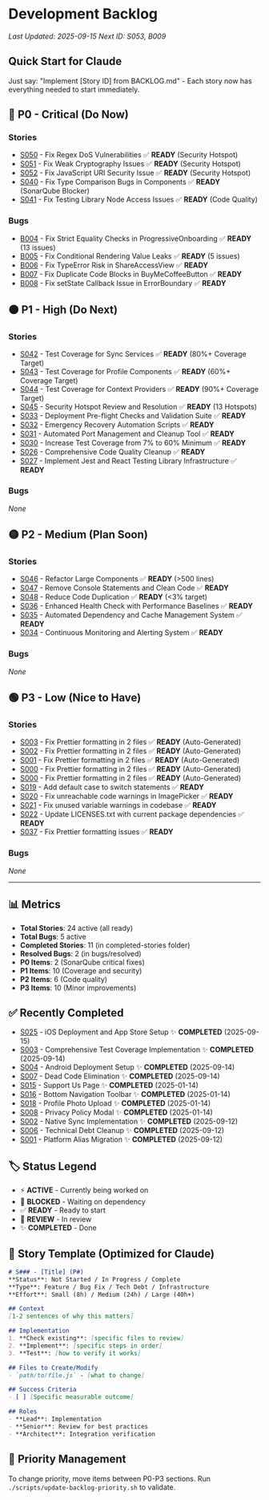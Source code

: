 # Development Backlog

*Last Updated: 2025-09-15*
*Next ID: S053, B009*

## Quick Start for Claude
Just say: "Implement [Story ID] from BACKLOG.md" - Each story now has everything needed to start immediately.

## 🔴 P0 - Critical (Do Now)
### Stories
- [S050](backlog/S050-fix-regex-dos-vulnerabilities.md) - Fix Regex DoS Vulnerabilities ✅ **READY** (Security Hotspot)
- [S051](backlog/S051-fix-weak-cryptography-issues.md) - Fix Weak Cryptography Issues ✅ **READY** (Security Hotspot)
- [S052](backlog/S052-fix-javascript-uri-security-issue.md) - Fix JavaScript URI Security Issue ✅ **READY** (Security Hotspot)
- [S040](backlog/S040-fix-type-comparison-bugs.md) - Fix Type Comparison Bugs in Components ✅ **READY** (SonarQube Blocker)
- [S041](backlog/S041-fix-testing-library-node-access.md) - Fix Testing Library Node Access Issues ✅ **READY** (Code Quality)

### Bugs
- [B004](bugs/B004-fix-strict-equality-checks-in-progressiveonboarding.md) - Fix Strict Equality Checks in ProgressiveOnboarding ✅ **READY** (13 issues)
- [B005](bugs/B005-fix-conditional-rendering-value-leaks.md) - Fix Conditional Rendering Value Leaks ✅ **READY** (5 issues)
- [B006](bugs/B006-fix-typeerror-risk-in-shareaccessview.md) - Fix TypeError Risk in ShareAccessView ✅ **READY**
- [B007](bugs/B007-fix-duplicate-code-blocks-in-buymecoffeebutton.md) - Fix Duplicate Code Blocks in BuyMeCoffeeButton ✅ **READY**
- [B008](bugs/B008-fix-setstate-callback-issue-in-errorboundary.md) - Fix setState Callback Issue in ErrorBoundary ✅ **READY**

## 🟠 P1 - High (Do Next)
### Stories
- [S042](backlog/S042-test-coverage-sync-services.md) - Test Coverage for Sync Services ✅ **READY** (80%+ Coverage Target)
- [S043](backlog/S043-test-coverage-profile-components.md) - Test Coverage for Profile Components ✅ **READY** (60%+ Coverage Target)
- [S044](backlog/S044-test-coverage-context-providers.md) - Test Coverage for Context Providers ✅ **READY** (90%+ Coverage Target)
- [S045](backlog/S045-security-hotspot-resolution.md) - Security Hotspot Review and Resolution ✅ **READY** (13 Hotspots)
- [S033](backlog/S033-deployment-pre-flight-checks-and-validation-suite.md) - Deployment Pre-flight Checks and Validation Suite ✅ **READY**
- [S032](backlog/S032-emergency-recovery-automation-scripts.md) - Emergency Recovery Automation Scripts ✅ **READY**
- [S031](backlog/S031-automated-port-management-and-cleanup-tool.md) - Automated Port Management and Cleanup Tool ✅ **READY**
- [S030](backlog/S030-increase-test-coverage-from-7-to-60-minimum.md) - Increase Test Coverage from 7% to 60% Minimum ✅ **READY**
- [S026](backlog/S026-comprehensive-code-quality-cleanup.md) - Comprehensive Code Quality Cleanup ✅ **READY**
- [S027](backlog/S027-implement-jest-and-react-testing-library-infrastructure.md) - Implement Jest and React Testing Library Infrastructure ✅ **READY**

### Bugs
*None*

## 🟡 P2 - Medium (Plan Soon)
### Stories
- [S046](backlog/S046-refactor-large-components.md) - Refactor Large Components ✅ **READY** (>500 lines)
- [S047](backlog/S047-remove-console-statements.md) - Remove Console Statements and Clean Code ✅ **READY**
- [S048](backlog/S048-reduce-code-duplication.md) - Reduce Code Duplication ✅ **READY** (<3% target)
- [S036](backlog/S036-enhanced-health-check-with-performance-baselines.md) - Enhanced Health Check with Performance Baselines ✅ **READY**
- [S035](backlog/S035-automated-dependency-and-cache-management-system.md) - Automated Dependency and Cache Management System ✅ **READY**
- [S034](backlog/S034-continuous-monitoring-and-alerting-system.md) - Continuous Monitoring and Alerting System ✅ **READY**

### Bugs
*None*

## 🟢 P3 - Low (Nice to Have)
### Stories
- [S003](backlog/S003-fixprettierformattingin2files.md) - Fix Prettier formatting in 2 files ✅ **READY** (Auto-Generated)
- [S002](backlog/S002-fixprettierformattingin2files.md) - Fix Prettier formatting in 2 files ✅ **READY** (Auto-Generated)
- [S001](backlog/S001-fixprettierformattingin2files.md) - Fix Prettier formatting in 2 files ✅ **READY** (Auto-Generated)
- [S000](backlog/S000-fixprettierformattingin2files.md) - Fix Prettier formatting in 2 files ✅ **READY** (Auto-Generated)
- [S000](backlog/S000-fixprettierformattingin2files.md) - Fix Prettier formatting in 2 files ✅ **READY** (Auto-Generated)
- [S019](backlog/S019-add-default-case-to-switch-statements.md) - Add default case to switch statements ✅ **READY**
- [S020](backlog/S020-fix-unreachable-code-warnings-in-imagepicker.md) - Fix unreachable code warnings in ImagePicker ✅ **READY**
- [S021](backlog/S021-fix-unused-variable-warnings-in-codebase.md) - Fix unused variable warnings in codebase ✅ **READY**
- [S022](backlog/S022-update-licensestxt-with-current-package-dependencies.md) - Update LICENSES.txt with current package dependencies ✅ **READY**
- [S037](backlog/S037-fix-prettier-formatting-issues.md) - Fix Prettier formatting issues ✅ **READY**

### Bugs
*None*

---

## 📊 Metrics
- **Total Stories**: 24 active (all ready)
- **Total Bugs**: 5 active
- **Completed Stories**: 11 (in completed-stories folder)
- **Resolved Bugs**: 2 (in bugs/resolved)
- **P0 Items**: 2 (SonarQube critical fixes)
- **P1 Items**: 10 (Coverage and security)
- **P2 Items**: 6 (Code quality)
- **P3 Items**: 10 (Minor improvements)

## ✅ Recently Completed
- [S025](completed-stories/S025-ios-deployment-and-app-store-setup-COMPLETED.md) - iOS Deployment and App Store Setup ✨ **COMPLETED** (2025-09-15)
- [S003](completed-stories/S003-test-coverage-COMPLETED.md) - Comprehensive Test Coverage Implementation ✨ **COMPLETED** (2025-09-14)
- [S004](completed-stories/S004-android-deployment-COMPLETED.md) - Android Deployment Setup ✨ **COMPLETED** (2025-09-14)
- [S007](completed-stories/S007-dead-code-elimination-COMPLETED.md) - Dead Code Elimination ✨ **COMPLETED** (2025-09-14)
- [S015](completed-stories/S015-support-us-page-COMPLETED.md) - Support Us Page ✨ **COMPLETED** (2025-01-14)
- [S016](completed-stories/S016-bottom-navigation-toolbar-COMPLETED.md) - Bottom Navigation Toolbar ✨ **COMPLETED** (2025-01-14)
- [S018](completed-stories/S018-profile-photo-upload-COMPLETED.md) - Profile Photo Upload ✨ **COMPLETED** (2025-01-14)
- [S008](completed-stories/S008-privacy-policy-COMPLETED.md) - Privacy Policy Modal ✨ **COMPLETED** (2025-01-14)
- [S002](backlog/closed/S002-native-sync-implementation.md) - Native Sync Implementation ✨ **COMPLETED** (2025-09-12)
- [S006](backlog/closed/S006-technical-debt-cleanup-and-documentation-update.md) - Technical Debt Cleanup ✨ **COMPLETED** (2025-09-12)
- [S001](backlog/closed/S001-platform-alias-migration.md) - Platform Alias Migration ✨ **COMPLETED** (2025-09-12)

## 🏷️ Status Legend
- ⚡ **ACTIVE** - Currently being worked on
- 🔄 **BLOCKED** - Waiting on dependency
- ✅ **READY** - Ready to start
- 🎯 **REVIEW** - In review
- ✨ **COMPLETED** - Done

## 📝 Story Template (Optimized for Claude)
```markdown
# S### - [Title] (P#)
**Status**: Not Started / In Progress / Complete
**Type**: Feature / Bug Fix / Tech Debt / Infrastructure
**Effort**: Small (8h) / Medium (24h) / Large (40h+)

## Context
[1-2 sentences of why this matters]

## Implementation
1. **Check existing**: [specific files to review]
2. **Implement**: [specific steps in order]
3. **Test**: [how to verify it works]

## Files to Create/Modify
- `path/to/file.js` - [what to change]

## Success Criteria
- [ ] [Specific measurable outcome]

## Roles
- **Lead**: Implementation
- **Senior**: Review for best practices
- **Architect**: Integration verification
```

## 🔄 Priority Management
To change priority, move items between P0-P3 sections.
Run `./scripts/update-backlog-priority.sh` to validate.
